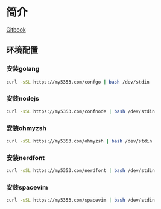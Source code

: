 # 简介

[Gitbook](https://neet11.github.io)

<!--sec data-title="环境配置" data-id="section0" data-show=true ces-->
## 环境配置

### 安装golang

```bash
curl -sSL https://my5353.com/confgo | bash /dev/stdin
```

### 安装nodejs

```bash
curl -sSL https://my5353.com/confnode | bash /dev/stdin
```

### 安装ohmyzsh

```bash
curl -sSL https://my5353.com/ohmyzsh | bash /dev/stdin
```

### 安装nerdfont

```bash
curl -sSL https://my5353.com/nerdfont | bash /dev/stdin
```

### 安装spacevim

```bash
curl -sSL https://my5353.com/spacevim | bash /dev/stdin
```
<!--endsec-->